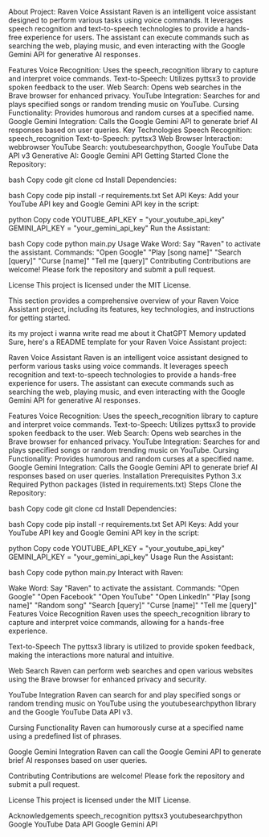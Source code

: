 About
Project: Raven Voice Assistant
Raven is an intelligent voice assistant designed to perform various tasks using voice commands. It leverages speech recognition and text-to-speech technologies to provide a hands-free experience for users. The assistant can execute commands such as searching the web, playing music, and even interacting with the Google Gemini API for generative AI responses.

Features
Voice Recognition: Uses the speech_recognition library to capture and interpret voice commands.
Text-to-Speech: Utilizes pyttsx3 to provide spoken feedback to the user.
Web Search: Opens web searches in the Brave browser for enhanced privacy.
YouTube Integration: Searches for and plays specified songs or random trending music on YouTube.
Cursing Functionality: Provides humorous and random curses at a specified name.
Google Gemini Integration: Calls the Google Gemini API to generate brief AI responses based on user queries.
Key Technologies
Speech Recognition: speech_recognition
Text-to-Speech: pyttsx3
Web Browser Interaction: webbrowser
YouTube Search: youtubesearchpython, Google YouTube Data API v3
Generative AI: Google Gemini API
Getting Started
Clone the Repository:

bash
Copy code
git clone <your-repository-URL>
cd <repository-directory>
Install Dependencies:

bash
Copy code
pip install -r requirements.txt
Set API Keys:
Add your YouTube API key and Google Gemini API key in the script:

python
Copy code
YOUTUBE_API_KEY = "your_youtube_api_key"
GEMINI_API_KEY = "your_gemini_api_key"
Run the Assistant:

bash
Copy code
python main.py
Usage
Wake Word: Say "Raven" to activate the assistant.
Commands:
"Open Google"
"Play [song name]"
"Search [query]"
"Curse [name]"
"Tell me [query]"
Contributing
Contributions are welcome! Please fork the repository and submit a pull request.

License
This project is licensed under the MIT License.

This section provides a comprehensive overview of your Raven Voice Assistant project, including its features, key technologies, and instructions for getting started.

its my project i wanna write read me about it
ChatGPT
Memory updated
Sure, here's a README template for your Raven Voice Assistant project:

Raven Voice Assistant
Raven is an intelligent voice assistant designed to perform various tasks using voice commands. It leverages speech recognition and text-to-speech technologies to provide a hands-free experience for users. The assistant can execute commands such as searching the web, playing music, and even interacting with the Google Gemini API for generative AI responses.

Features
Voice Recognition: Uses the speech_recognition library to capture and interpret voice commands.
Text-to-Speech: Utilizes pyttsx3 to provide spoken feedback to the user.
Web Search: Opens web searches in the Brave browser for enhanced privacy.
YouTube Integration: Searches for and plays specified songs or random trending music on YouTube.
Cursing Functionality: Provides humorous and random curses at a specified name.
Google Gemini Integration: Calls the Google Gemini API to generate brief AI responses based on user queries.
Installation
Prerequisites
Python 3.x
Required Python packages (listed in requirements.txt)
Steps
Clone the Repository:

bash
Copy code
git clone <your-repository-URL>
cd <repository-directory>
Install Dependencies:

bash
Copy code
pip install -r requirements.txt
Set API Keys:
Add your YouTube API key and Google Gemini API key in the script:

python
Copy code
YOUTUBE_API_KEY = "your_youtube_api_key"
GEMINI_API_KEY = "your_gemini_api_key"
Usage
Run the Assistant:

bash
Copy code
python main.py
Interact with Raven:

Wake Word: Say "Raven" to activate the assistant.
Commands:
"Open Google"
"Open Facebook"
"Open YouTube"
"Open LinkedIn"
"Play [song name]"
"Random song"
"Search [query]"
"Curse [name]"
"Tell me [query]"
Features
Voice Recognition
Raven uses the speech_recognition library to capture and interpret voice commands, allowing for a hands-free experience.

Text-to-Speech
The pyttsx3 library is utilized to provide spoken feedback, making the interactions more natural and intuitive.

Web Search
Raven can perform web searches and open various websites using the Brave browser for enhanced privacy and security.

YouTube Integration
Raven can search for and play specified songs or random trending music on YouTube using the youtubesearchpython library and the Google YouTube Data API v3.

Cursing Functionality
Raven can humorously curse at a specified name using a predefined list of phrases.

Google Gemini Integration
Raven can call the Google Gemini API to generate brief AI responses based on user queries.

Contributing
Contributions are welcome! Please fork the repository and submit a pull request.

License
This project is licensed under the MIT License.

Acknowledgements
speech_recognition
pyttsx3
youtubesearchpython
Google YouTube Data API
Google Gemini API
